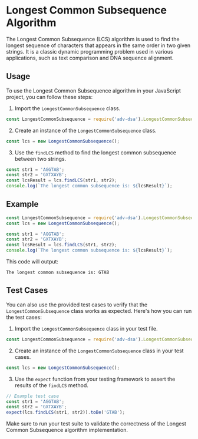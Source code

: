 # Longest Common Subsequence Algorithm

The Longest Common Subsequence (LCS) algorithm is used to find the longest sequence of characters that appears in the same order in two given strings. It is a classic dynamic programming problem used in various applications, such as text comparison and DNA sequence alignment.

## Usage

To use the Longest Common Subsequence algorithm in your JavaScript project, you can follow these steps:

1. Import the `LongestCommonSubsequence` class.

```javascript
const LongestCommonSubsequence = require('adv-dsa').LongestCommonSubsequence;
```

2. Create an instance of the `LongestCommonSubsequence` class.

```javascript
const lcs = new LongestCommonSubsequence();
```

3. Use the `findLCS` method to find the longest common subsequence between two strings.

```javascript
const str1 = 'AGGTAB';
const str2 = 'GXTXAYB';
const lcsResult = lcs.findLCS(str1, str2);
console.log(`The longest common subsequence is: ${lcsResult}`);
```

## Example

```javascript
const LongestCommonSubsequence = require('adv-dsa').LongestCommonSubsequence;
const lcs = new LongestCommonSubsequence();

const str1 = 'AGGTAB';
const str2 = 'GXTXAYB';
const lcsResult = lcs.findLCS(str1, str2);
console.log(`The longest common subsequence is: ${lcsResult}`);
```

This code will output:

```
The longest common subsequence is: GTAB
```

## Test Cases

You can also use the provided test cases to verify that the `LongestCommonSubsequence` class works as expected. Here's how you can run the test cases:

1. Import the `LongestCommonSubsequence` class in your test file.

```javascript
const LongestCommonSubsequence = require('adv-dsa').LongestCommonSubsequence;
```

2. Create an instance of the `LongestCommonSubsequence` class in your test cases.

```javascript
const lcs = new LongestCommonSubsequence();
```

3. Use the `expect` function from your testing framework to assert the results of the `findLCS` method.

```javascript
// Example test case
const str1 = 'AGGTAB';
const str2 = 'GXTXAYB';
expect(lcs.findLCS(str1, str2)).toBe('GTAB');
```

Make sure to run your test suite to validate the correctness of the Longest Common Subsequence algorithm implementation.
